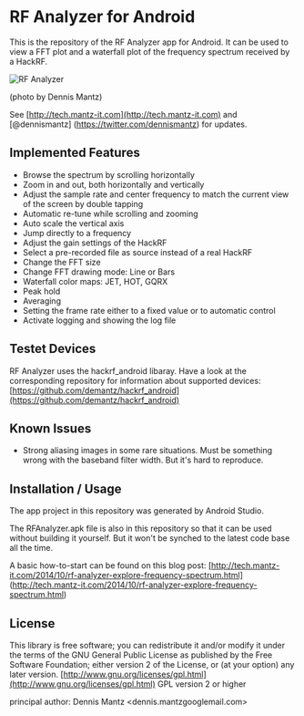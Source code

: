 RF Analyzer for Android
=======================

This is the repository of the RF Analyzer app for Android. It can be used
to view a FFT plot and a waterfall plot of the frequency spectrum
received by a HackRF.

![RF Analyzer](http://4.bp.blogspot.com/-gdSsQ1COybM/VEQkplyqFOI/AAAAAAAADt8/hJhA0i6WyYY/s0/RF%2BAnalyzer.jpg)

(photo by Dennis Mantz)

See [http://tech.mantz-it.com](http://tech.mantz-it.com) and [@dennismantz]
(https://twitter.com/dennismantz) for updates.


Implemented Features
--------------------
* Browse the spectrum by scrolling horizontally
* Zoom in and out, both horizontally and vertically
* Adjust the sample rate and center frequency to match the current view of the screen by double tapping
* Automatic re-tune while scrolling and zooming
* Auto scale the vertical axis
* Jump directly to a frequency
* Adjust the gain settings of the HackRF
* Select a pre-recorded file as source instead of a real HackRF
* Change the FFT size
* Change FFT drawing mode: Line or Bars
* Waterfall color maps: JET, HOT, GQRX
* Peak hold
* Averaging
* Setting the frame rate either to a fixed value or to automatic control
* Activate logging and showing the log file


Testet Devices
--------------

RF Analyzer uses the hackrf_android libaray. Have a look at the corresponding
repository for information about supported devices:
[https://github.com/demantz/hackrf_android](https://github.com/demantz/hackrf_android)

Known Issues
------------
* Strong aliasing images in some rare situations. Must be something wrong with the
  baseband filter width. But it's hard to reproduce.


Installation / Usage
--------------------
The app project in this repository was generated by Android Studio.

The RFAnalyzer.apk file is also in this repository so that it can be used without 
building it yourself. But it won't be synched to the latest code base all the time.

A basic how-to-start can be found on this blog post:
[http://tech.mantz-it.com/2014/10/rf-analyzer-explore-frequency-spectrum.html]
(http://tech.mantz-it.com/2014/10/rf-analyzer-explore-frequency-spectrum.html)


License
-------
This library is free software; you can redistribute it and/or
modify it under the terms of the GNU General Public
License as published by the Free Software Foundation; either
version 2 of the License, or (at your option) any later version.
[http://www.gnu.org/licenses/gpl.html](http://www.gnu.org/licenses/gpl.html) GPL version 2 or higher

principal author: Dennis Mantz <dennis.mantzgooglemail.com>
